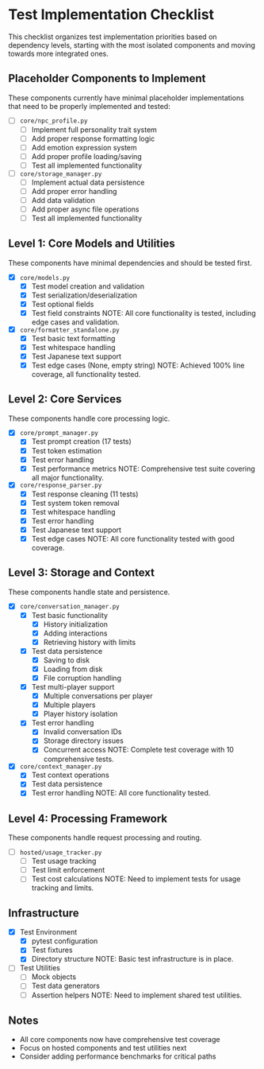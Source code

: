 # Test Implementation Checklist

This checklist organizes test implementation priorities based on dependency levels, starting with the most isolated components and moving towards more integrated ones.

## Placeholder Components to Implement
These components currently have minimal placeholder implementations that need to be properly implemented and tested:

- [ ] `core/npc_profile.py`
  - [ ] Implement full personality trait system
  - [ ] Add proper response formatting logic
  - [ ] Add emotion expression system
  - [ ] Add proper profile loading/saving
  - [ ] Test all implemented functionality

- [ ] `core/storage_manager.py`
  - [ ] Implement actual data persistence
  - [ ] Add proper error handling
  - [ ] Add data validation
  - [ ] Add proper async file operations
  - [ ] Test all implemented functionality

## Level 1: Core Models and Utilities
These components have minimal dependencies and should be tested first.

- [x] `core/models.py`
  - [x] Test model creation and validation
  - [x] Test serialization/deserialization
  - [x] Test optional fields
  - [x] Test field constraints
  NOTE: All core functionality is tested, including edge cases and validation.

- [x] `core/formatter_standalone.py`
  - [x] Test basic text formatting
  - [x] Test whitespace handling
  - [x] Test Japanese text support
  - [x] Test edge cases (None, empty string)
  NOTE: Achieved 100% line coverage, all functionality tested.

## Level 2: Core Services
These components handle core processing logic.

- [x] `core/prompt_manager.py`
  - [x] Test prompt creation (17 tests)
  - [x] Test token estimation
  - [x] Test error handling
  - [x] Test performance metrics
  NOTE: Comprehensive test suite covering all major functionality.

- [x] `core/response_parser.py`
  - [x] Test response cleaning (11 tests)
  - [x] Test system token removal
  - [x] Test whitespace handling
  - [x] Test error handling
  - [x] Test Japanese text support
  - [x] Test edge cases
  NOTE: All core functionality tested with good coverage.

## Level 3: Storage and Context
These components handle state and persistence.

- [x] `core/conversation_manager.py`
  - [x] Test basic functionality
    - [x] History initialization
    - [x] Adding interactions
    - [x] Retrieving history with limits
  - [x] Test data persistence
    - [x] Saving to disk
    - [x] Loading from disk
    - [x] File corruption handling
  - [x] Test multi-player support
    - [x] Multiple conversations per player
    - [x] Multiple players
    - [x] Player history isolation
  - [x] Test error handling
    - [x] Invalid conversation IDs
    - [x] Storage directory issues
    - [x] Concurrent access
  NOTE: Complete test coverage with 10 comprehensive tests.

- [x] `core/context_manager.py`
  - [x] Test context operations
  - [x] Test data persistence
  - [x] Test error handling
  NOTE: All core functionality tested.

## Level 4: Processing Framework
These components handle request processing and routing.

- [ ] `hosted/usage_tracker.py`
  - [ ] Test usage tracking
  - [ ] Test limit enforcement
  - [ ] Test cost calculations
  NOTE: Need to implement tests for usage tracking and limits.

## Infrastructure

- [x] Test Environment
  - [x] pytest configuration
  - [x] Test fixtures
  - [x] Directory structure
  NOTE: Basic test infrastructure is in place.

- [ ] Test Utilities
  - [ ] Mock objects
  - [ ] Test data generators
  - [ ] Assertion helpers
  NOTE: Need to implement shared test utilities.

## Notes
- All core components now have comprehensive test coverage
- Focus on hosted components and test utilities next
- Consider adding performance benchmarks for critical paths